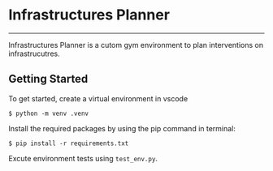 # Infrastructures Planner

---

Infrastructures Planner is a cutom gym environment to plan interventions on infrastrucutres.

## Getting Started

To get started, create a virtual environment in vscode

`
$ python -m venv .venv
`

Install the required packages by using the pip command in terminal:

`
$ pip install -r requirements.txt
`

Excute environment tests using `test_env.py`.
